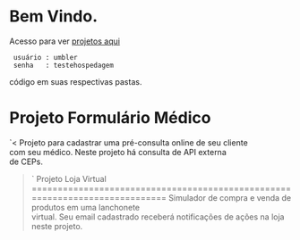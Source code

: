 Bem Vindo.
============================================================================
Acesso para ver [projetos aqui](http://github-oiler707-com.umbler.net/)
```
 usuário : umbler
 senha   : testehospedagem
```
código em suas respectivas pastas.

Projeto Formulário Médico
============================================================================
`<
Projeto para cadastrar uma pré-consulta online de seu cliente  
com seu  médico.  Neste  projeto há  consulta de API  externa  
de CEPs.  
>`
Projeto Loja Virtual
============================================================================
Simulador de compra e venda de produtos em uma lanchonete  
virtual. Seu email cadastrado receberá notificações de ações na loja  
neste projeto.







